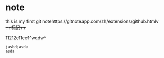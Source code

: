 # note
this is my first git notehttps://gitnoteapp.com/zh/extensions/github.htmlv
~~++标记++~~


11212e11ee1^wqdw^

```
jasbdjasda
asda
```



